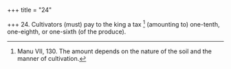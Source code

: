 +++
title = "24"

+++
24. Cultivators (must) pay to the king a tax [^15]  (amounting to) one-tenth, one-eighth, or one-sixth (of the produce).


[^15]:  Manu VII, 130. The amount depends on the nature of the soil and the manner of cultivation.
